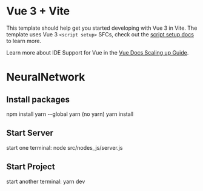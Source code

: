 # Vue 3 + Vite

This template should help get you started developing with Vue 3 in Vite. The template uses Vue 3 `<script setup>` SFCs, check out the [script setup docs](https://v3.vuejs.org/api/sfc-script-setup.html#sfc-script-setup) to learn more.

Learn more about IDE Support for Vue in the [Vue Docs Scaling up Guide](https://vuejs.org/guide/scaling-up/tooling.html#ide-support).
# NeuralNetwork
## Install packages

npm install yarn --global yarn (no yarn)
yarn install

## Start Server
start one terminal:
node src/nodes_js/server.js

## Start Project
start another terminal:
yarn dev
